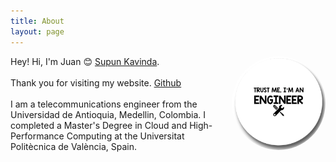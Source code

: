```yaml
---
title: About
layout: page
---
```


<div style="display: flex; align-items: center;">
    <div style="flex: 1;">
        Hey! Hi, I'm Juan 😊 <a rel="me" target="_blank" href="https://twitter.com/_SupunKavinda">Supun Kavinda</a>.<br><br>
        Thank you for visiting my website.  
        <a href="https://github.com/SupunKavinda/jekyll-theme-leaf">Github</a><br><br>
    <div style="flex: 1;">
    I am a telecommunications engineer from the Universidad de Antioquia, Medellin, Colombia. I completed a Master's Degree in Cloud and High-Performance Computing at the Universitat Politècnica de València, Spain.
    </div>
    </div>
    <div style="flex: 0 0 150px; margin-left: 20px;">
        <img src="/assets/trust.png" alt="Mi Imagen" style="border-radius: 50%; width: 100%; height: auto;">
    </div>
</div>
